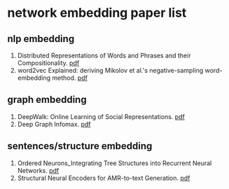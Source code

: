 network embedding paper list
===
## nlp embedding
1. Distributed Representations of Words and Phrases and their Compositionality. [pdf](https://papers.nips.cc/paper/5021-distributed-representations-of-words-and-phrases-and-their-compositionality.pdf)
2. word2vec Explained: deriving Mikolov et al.'s negative-sampling word-embedding method. [pdf](https://arxiv.org/pdf/1402.3722.pdf)

## graph embedding
1. DeepWalk: Online Learning of Social Representations. [pdf](https://arxiv.org/pdf/1403.6652.pdf)
2. Deep Graph Infomax. [pdf](https://openreview.net/pdf?id=rklz9iAcKQ)

## sentences/structure embedding
1. Ordered Neurons_Integrating Tree Structures into Recurrent Neural Networks. [pdf](https://arxiv.org/pdf/1810.09536.pdf)
2. Structural Neural Encoders for AMR-to-text Generation. [pdf](https://arxiv.org/pdf/1903.11410)